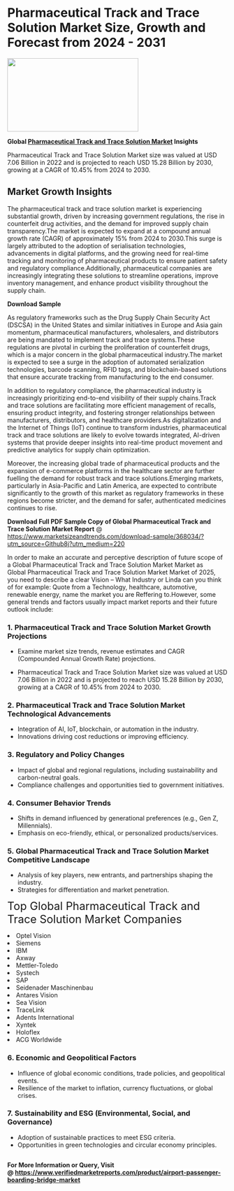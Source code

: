 <H1>Pharmaceutical Track and Trace Solution Market Size, Growth and Forecast from 2024 - 2031</H1><img class="aligncenter size-medium wp-image-584254" src="https://thirdeyenews.in/wp-content/uploads/2024/09/Global-Market-Research-300x168.jpeg" alt="" width="300" height="168" /><p><strong>Global&nbsp;<a href="https://www.marketsizeandtrends.com/download-sample/368034/?utm_source=Github8j?utm_medium=220">Pharmaceutical Track and Trace Solution Market</a> Insights</strong></p><p>Pharmaceutical Track and Trace Solution Market size was valued at USD 7.06 Billion in 2022 and is projected to reach USD 15.28 Billion by 2030, growing at a CAGR of 10.45% from 2024 to 2030.</p><p><h2>Market Growth Insights</h2> <p>The pharmaceutical track and trace solution market is experiencing substantial growth, driven by increasing government regulations, the rise in counterfeit drug activities, and the demand for improved supply chain transparency.The market is expected to expand at a compound annual growth rate (CAGR) of approximately 15% from 2024 to 2030.This surge is largely attributed to the adoption of serialisation technologies, advancements in digital platforms, and the growing need for real-time tracking and monitoring of pharmaceutical products to ensure patient safety and regulatory compliance.Additionally, pharmaceutical companies are increasingly integrating these solutions to streamline operations, improve inventory management, and enhance product visibility throughout the supply chain.</p> <p><strong>Download Sample</strong></p> <p>As regulatory frameworks such as the Drug Supply Chain Security Act (DSCSA) in the United States and similar initiatives in Europe and Asia gain momentum, pharmaceutical manufacturers, wholesalers, and distributors are being mandated to implement track and trace systems.These regulations are pivotal in curbing the proliferation of counterfeit drugs, which is a major concern in the global pharmaceutical industry.The market is expected to see a surge in the adoption of automated serialization technologies, barcode scanning, RFID tags, and blockchain-based solutions that ensure accurate tracking from manufacturing to the end consumer.</p> <p>In addition to regulatory compliance, the pharmaceutical industry is increasingly prioritizing end-to-end visibility of their supply chains.Track and trace solutions are facilitating more efficient management of recalls, ensuring product integrity, and fostering stronger relationships between manufacturers, distributors, and healthcare providers.As digitalization and the Internet of Things (IoT) continue to transform industries, pharmaceutical track and trace solutions are likely to evolve towards integrated, AI-driven systems that provide deeper insights into real-time product movement and predictive analytics for supply chain optimization.</p> <p>Moreover, the increasing global trade of pharmaceutical products and the expansion of e-commerce platforms in the healthcare sector are further fuelling the demand for robust track and trace solutions.Emerging markets, particularly in Asia-Pacific and Latin America, are expected to contribute significantly to the growth of this market as regulatory frameworks in these regions become stricter, and the demand for safer, authenticated medicines continues to rise.</p> <p><span class=""><strong>Download Full PDF Sample Copy of Global Pharmaceutical Track and Trace Solution Market Report</strong> @ <a href="https://www.marketsizeandtrends.com/download-sample/368034/?utm_source=Github8j?utm_medium=220" target="_blank">https://www.marketsizeandtrends.com/download-sample/368034/?utm_source=Github8j?utm_medium=220</a></span></p><p>In order to make an accurate and perceptive description of future scope of a Global&nbsp;Pharmaceutical Track and Trace Solution Market Market as Global&nbsp;Pharmaceutical Track and Trace Solution Market Market of 2025, you need to describe a clear Vision &ndash; What Industry or Linda can you think of for example: Quote from a Technology, healthcare, automotive, renewable energy, name the market you are Reffering to.However, some general trends and factors usually impact market reports and their future outlook include:</p><h3>1.&nbsp;<strong>Pharmaceutical Track and Trace Solution Market Growth Projections</strong></h3><ul><li>Examine market size trends, revenue estimates and CAGR (Compounded Annual Growth Rate) projections.</li><li><p>Pharmaceutical Track and Trace Solution Market size was valued at USD 7.06 Billion in 2022 and is projected to reach USD 15.28 Billion by 2030, growing at a CAGR of 10.45% from 2024 to 2030.</p></li></ul><h3>2.&nbsp;<strong>Pharmaceutical Track and Trace Solution Market Technological Advancements</strong></h3><ul><li>Integration of AI, IoT, blockchain, or automation in the industry.</li><li>Innovations driving cost reductions or improving efficiency.</li></ul><h3>3.&nbsp;<strong>Regulatory and Policy Changes</strong></h3><ul><li>Impact of global and regional regulations, including sustainability and carbon-neutral goals.</li><li>Compliance challenges and opportunities tied to government initiatives.</li></ul><h3>4.&nbsp;<strong>Consumer Behavior Trends</strong></h3><ul><li>Shifts in demand influenced by generational preferences (e.g., Gen Z, Millennials).</li><li>Emphasis on eco-friendly, ethical, or personalized products/services.</li></ul><h3>5.&nbsp;<strong>Global Pharmaceutical Track and Trace Solution Market Competitive Landscape</strong></h3><ul><li>Analysis of key players, new entrants, and partnerships shaping the industry.</li><li>Strategies for differentiation and market penetration.</li></ul><p data-pm-slice="1 1 []"><span style="color: inherit; font-family: inherit; font-size: 25px;">Top Global Pharmaceutical Track and Trace Solution Market Companies</span></p><div class="" data-test-id=""><p><li>Optel Vision</li><li> Siemens</li><li> IBM</li><li> Axway</li><li> Mettler-Toledo</li><li> Systech</li><li> SAP</li><li> Seidenader Maschinenbau</li><li> Antares Vision</li><li> Sea Vision</li><li> TraceLink</li><li> Adents International</li><li> Xyntek</li><li> Holoflex</li><li> ACG Worldwide</li></p></div><h3>6.&nbsp;<strong>Economic and Geopolitical Factors</strong></h3><ul><li>Influence of global economic conditions, trade policies, and geopolitical events.</li><li>Resilience of the market to inflation, currency fluctuations, or global crises.</li></ul><h3>7.&nbsp;<strong>Sustainability and ESG (Environmental, Social, and Governance)</strong></h3><ul><li>Adoption of sustainable practices to meet ESG criteria.</li><li>Opportunities in green technologies and circular economy principles.</li></ul><h2><strong style="font-size: 14px;">For More Information or Query, Visit @&nbsp;</strong><a style="background-color: #ffffff; font-size: 14px;" href="https://www.marketsizeandtrends.com/report/pharmaceutical-track-and-trace-solution-market/" target="_blank">https://www.verifiedmarketreports.com/product/airport-passenger-boarding-bridge-market</a></h2>